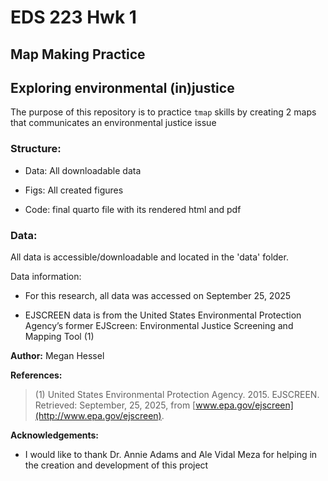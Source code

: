 # EDS 223 Hwk 1

## Map Making Practice

## Exploring environmental (in)justice

The purpose of this repository is to practice `tmap` skills by creating 2 maps that communicates an environmental justice issue

### Structure:

-   Data: All downloadable data

-   Figs: All created figures

-   Code: final quarto file with its rendered html and pdf

### Data:

All data is accessible/downloadable and located in the 'data' folder.

Data information:

-   For this research, all data was accessed on September 25, 2025

-   EJSCREEN data is from the United States Environmental Protection Agency’s former EJScreen: Environmental Justice Screening and Mapping Tool (1)

**Author:** Megan Hessel

**References:**

> (1) United States Environmental Protection Agency. 2015. EJSCREEN. Retrieved: September, 25, 2025, from [www.epa.gov/ejscreen](http://www.epa.gov/ejscreen).

**Acknowledgements:**

-   I would like to thank Dr. Annie Adams and Ale Vidal Meza for helping in the creation and development of this project
